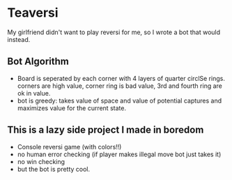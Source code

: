 # Teaversi
My girlfriend didn't want to play reversi for me, so I wrote a bot that would instead.

## Bot Algorithm
* Board is seperated by each corner with 4 layers of quarter circlSe rings. corners are high value, corner ring is bad value, 3rd and fourth ring are ok in value.
* bot is greedy: takes value of space and value of potential captures and maximizes value for the current state.

## This is a lazy side project I made in boredom
* Console reversi game (with colors!!)
* no human error checking (if player makes illegal move bot just takes it)
* no win checking
* but the bot is pretty cool.

